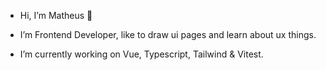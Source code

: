 - Hi, I’m Matheus 👋

- I’m Frontend Developer, like to draw ui pages and learn about ux things.
- I’m currently working on Vue, Typescript, Tailwind & Vitest.
